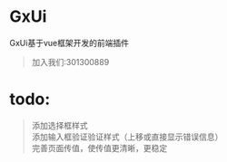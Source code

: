 # GxUi
GxUi基于vue框架开发的前端插件

>加入我们:301300889

# todo:
>添加选择框样式  
>添加输入框验证验证样式（上移或直接显示错误信息）  
>完善页面传值，使传值更清晰，更稳定